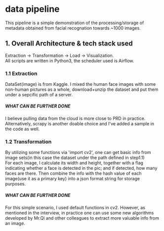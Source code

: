# data pipeline
This pipeline is a simple demonstration of the processing/storage of metadata obtained from facial recognation towards ~1000 images.

## 1. Overall Architecture & tech stack used
Extraction -> Transformation -> Load -> Visualization.
<br>All scripts are written in Python3, the scheduler used is Airflow.

### 1.1 Extraction 
DataSet(image) is from Kaggle. I mixed the human face images with some non-human pictures as a whole, download+unzip the dataset and put them under a sepcific path of a server. 
##### WHAT CAN BE FURTHER DONE
I believe pulling data from the cloud is more close to PRD in practice.
<br> Alternatively, scrapy is another doable choice and I've added a sample in the code as well.

### 1.2 Transformation
By utilizing some functions via 'import cv2', one can get basic info from image sets(in this case the dataset under the path defined in step1.1)
<br>For each image, I calculate its width and height, together with a flag indicating whether a face is detected in the pic; and if detected, how many faces are there. Then combine the info with the hash value of each image(use it as a primary key) into a json format string for storage purposes. 
##### WHAT CAN BE FURTHER DONE
For this simple scenario, I used default functions in cv2. However, as mentioned in the interview, in practice one can use some new algorithms developed by Mr.Qi and other colleagues to extract more valuable info from an image.
